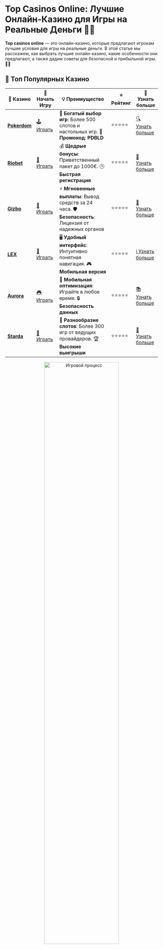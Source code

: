 # Top Casinos Online: Лучшие Онлайн-Казино для Игры на Реальные Деньги 🎰💸

**Top casinos online** — это онлайн-казино, которые предлагают игрокам лучшие условия для игры на реальные деньги. В этой статье мы расскажем, как выбрать лучшие онлайн-казино, какие особенности они предлагают, а также дадим советы для безопасной и прибыльной игры. 🚀💎

## 🌟 Топ Популярных Казино

| 🎲 **Казино** | 🔗 **Начать Игру** | 💡 **Преимущество** | ⭐ **Рейтинг** | 🔗 **Узнать больше** |
|--------------|---------------------|---------------------|----------------|----------------------|
| [**Pokerdom**](https://brandplay.link/4k77v2yx) | [🕹️ Играть](https://brandplay.link/4k77v2yx) | 🎉 **Богатый выбор игр**: Более 500 слотов и настольных игр. 🎁 **Промокод**: **PDBLD** | ⭐⭐⭐⭐⭐ | [🔍 Узнать больше](https://brandplay.link/4k77v2yx) |
| [**Riobet**](https://brandplay.link/7xBLTPyj) | [🎰 Играть](https://brandplay.link/7xBLTPyj) | 💰 **Щедрые бонусы**: Приветственный пакет до 1000€. 🕒 **Быстрая регистрация** | ⭐⭐⭐⭐⭐ | [📖 Узнать больше](https://brandplay.link/7xBLTPyj) |
| [**Gizbo**](https://brandplay.link/bprXw4YV) | [🎲 Играть](https://brandplay.link/bprXw4YV) | ⚡ **Мгновенные выплаты**: Вывод средств за 24 часа. 🛡️ **Безопасность**: Лицензия от надежных органов | ⭐⭐⭐⭐⭐ | [📝 Узнать больше](https://brandplay.link/bprXw4YV) |
| [**LEX**](https://brandplay.link/zW4hdDFV) | [🤑 Играть](https://brandplay.link/zW4hdDFV) | 🖥️ **Удобный интерфейс**: Интуитивно понятная навигация. 🎮 **Мобильная версия** | ⭐⭐⭐⭐⭐ | [ℹ️ Узнать больше](https://brandplay.link/zW4hdDFV) |
| [**Aurora**](https://10trafic-stat2.com/click/668546556bcc6313411604bd/6766/13032/subaccount) | [🎮 Играть](https://10trafic-stat2.com/click/668546556bcc6313411604bd/6766/13032/subaccount) | 📱 **Мобильная оптимизация**: Играйте в любое время. 🔒 **Безопасность данных** | ⭐⭐⭐⭐⭐ | [📚 Узнать больше](https://10trafic-stat2.com/click/668546556bcc6313411604bd/6766/13032/subaccount) |
| [**Starda**](https://brandplay.link/fB7xwRFL) | [🎯 Играть](https://brandplay.link/fB7xwRFL) | 🎰 **Разнообразие слотов**: Более 300 игр от ведущих провайдеров. 🏆 **Высокие выигрыши** | ⭐⭐⭐⭐⭐ | [🔎 Узнать больше](https://brandplay.link/fB7xwRFL) |

<div align="center">
    <img src="https://i.pinimg.com/originals/1d/b3/25/1db325483acbe642c6d4e6fdd73a4988.gif" alt="Игровой процесс" width="70%">
</div>

## 💎 Лучшие Бонусы и Акции

| 🎲 **Казино** | 🔗 **Начать Игру** | 💡 **Преимущество** | ⭐ **Рейтинг** | 🔗 **Узнать больше** |
|--------------|---------------------|---------------------|----------------|----------------------|
| [**Kometa**](https://brandplay.link/8ZymQJV8) | [🎰 Играть](https://brandplay.link/8ZymQJV8) | 🎁 **Эксклюзивные бонусы**: Регулярные акции и промо. 🔄 **Программы лояльности** | ⭐⭐⭐⭐☆ | [🔍 Узнать больше](https://brandplay.link/8ZymQJV8) |
| [**R7**](https://brandplay.link/bMd3Yjsw) | [🕹️ Играть](https://brandplay.link/bMd3Yjsw) | 🕒 **Круглосуточная поддержка**: Всегда на связи. 💸 **Высокие лимиты** | ⭐⭐⭐⭐☆ | [📖 Узнать больше](https://brandplay.link/bMd3Yjsw) |
| [**7K**](https://brandplay.link/BvQyFShp) | [🎲 Играть](https://brandplay.link/BvQyFShp) | 🌟 **Эксклюзивные бонусы**: Только для VIP игроков. 🎉 **Сезонные акции** | ⭐⭐⭐⭐☆ | [📝 Узнать больше](https://brandplay.link/BvQyFShp) |
| [**Kent**](https://brandplay.link/Fv2WP3js) | [🤑 Играть](https://brandplay.link/Fv2WP3js) | 📈 **Высокий RTP**: Более 98%. 💼 **Профессиональная поддержка** | ⭐⭐⭐⭐☆ | [ℹ️ Узнать больше](https://brandplay.link/Fv2WP3js) |
| [**1Xslots**](https://brandplay.link/hSB1khtr) | [🎮 Играть](https://brandplay.link/hSB1khtr) | 🎉 **Множество акций**: Еженедельные бонусы и турниры. 🛡️ **Безопасность** | ⭐⭐⭐⭐☆ | [📚 Узнать больше](https://brandplay.link/hSB1khtr) |
| [**Gama**](https://brandplay.link/j6NMKsDz) | [🎯 Играть](https://brandplay.link/j6NMKsDz) | 🔍 **Интуитивный интерфейс**: Легкость использования. 🏅 **Престижные турниры** | ⭐⭐⭐⭐☆ | [🔎 Узнать больше](https://brandplay.link/j6NMKsDz) |

<div align="center">
    <img src="https://i.pinimg.com/originals/1d/b3/25/1db325483acbe642c6d4e6fdd73a4988.gif" alt="Игровой процесс" width="70%">
</div>

## 🚀 Быстрые Выигрыши и Поддержка

| 🎲 **Казино** | 🔗 **Начать Игру** | 💡 **Преимущество** | ⭐ **Рейтинг** | 🔗 **Узнать больше** |
|--------------|---------------------|---------------------|----------------|----------------------|
| [**Onion**](https://brandplay.link/zBGRVpQ9) | [🎰 Играть](https://brandplay.link/zBGRVpQ9) | 🤑 **Низкие ставки**: Идеально для начинающих. 🔄 **Быстрые выводы** | ⭐⭐⭐⭐☆ | [🔍 Узнать больше](https://brandplay.link/zBGRVpQ9) |
| [**Чемпион**](https://temon-gter.cfd/go/lRq?p80412p304504pcc44t17455) | [🕹️ Играть](https://temon-gter.cfd/go/lRq?p80412p304504pcc44t17455) | 🏅 **Лояльная программа**: Награды за активность. 🎁 **Ежемесячные бонусы** | ⭐⭐⭐⭐☆ | [📖 Узнать больше](https://temon-gter.cfd/go/lRq?p80412p304504pcc44t17455) |
| [**Vavada**](https://vavadapartner.pro/?promo=ea5c9275-6854-4505-94fc-95ab18221945-linkb2) | [🎲 Играть](https://vavadapartner.pro/?promo=ea5c9275-6854-4505-94fc-95ab18221945-linkb2) | 🚀 **Быстрая регистрация**: Начните играть мгновенно. 🔐 **Безопасные транзакции** | ⭐⭐⭐⭐☆ | [📝 Узнать больше](https://vavadapartner.pro/?promo=ea5c9275-6854-4505-94fc-95ab18221945-linkb2) |
| [**Friends**](https://gofriends.kim/linkb2) | [🤑 Играть](https://gofriends.kim/linkb2) | 🤝 **Социальные игры**: Играйте с друзьями. 🌐 **Мультиплатформенность** | ⭐⭐⭐⭐☆ | [ℹ️ Узнать больше](https://gofriends.kim/linkb2) |
| [**1WIN**](https://brandplay.link/smXVpBbG) | [🎮 Играть](https://brandplay.link/smXVpBbG) | 🏆 **Спортивные ставки**: Широкий выбор видов спорта. 💵 **Высокие коэффициенты** | ⭐⭐⭐⭐☆ | [📚 Узнать больше](https://brandplay.link/smXVpBbG) |
| [**Drip**](https://drp-ircp01.com/c07e6a3db) | [🎯 Играть](https://drp-ircp01.com/c07e6a3db) | 🌐 **Инновационные игры**: Новейшие игровые технологии. 🛡️ **Высокая безопасность** | ⭐⭐⭐⭐☆ | [🔎 Узнать больше](https://drp-ircp01.com/c07e6a3db) |
| [**JoyCasino**](https://rpc30.call2me.pro/?/ru/registration?apkpop=0&partner=p24970p3291217pc98f) | [🎰 Играть](https://rpc30.call2me.pro/?/ru/registration?apkpop=0&partner=p24970p3291217pc98f) | 🎁 **Приятные бонусы**: Ежедневные акции и подарки. 🕹️ **Разнообразие игр** | ⭐⭐⭐⭐☆ | [🔍 Узнать больше](https://rpc30.call2me.pro/?/ru/registration?apkpop=0&partner=p24970p3291217pc98f) |

<div align="center">
    <img src="https://i.pinimg.com/originals/1d/b3/25/1db325483acbe642c6d4e6fdd73a4988.gif" alt="Игровой процесс" width="70%">
</div>
---

✨ **Выбирайте лучшее казино для себя и наслаждайтесь игрой! Удачи!** ✨

## Как Выбрать Лучшее Онлайн-Казино? 🧐

Существует огромное количество онлайн-казино, и выбрать подходящее может быть непросто. Чтобы помочь вам сделать правильный выбор, рассмотрим важные критерии, на которые стоит обратить внимание при выборе казино.

### 1. Лицензия и Безопасность 🔒

Один из самых важных факторов при выборе онлайн-казино — это наличие лицензии. Лицензированные казино гарантируют безопасность данных и честность игр. Некоторые из популярных лицензий включают лицензии от Мальты (MGA), Великобритании (UKGC) и Гибралтара.

- **Как проверить лицензию?**: Лицензия должна быть указана на главной странице казино. Также можно проверить информацию о лицензии на сайте регулирующих органов.

### 2. Игровое Поведение и Рейтинги 📊

Перед тем как зарегистрироваться в казино, обязательно ознакомьтесь с отзывами и рейтингами от других игроков. Это поможет вам понять, насколько честно работает казино, и стоит ли рисковать своими деньгами.

- **Что искать в отзывах?**: Убедитесь, что казино не задерживает выплаты и работает с хорошими провайдерами игр.

### 3. Методы Оплаты и Вывод Средств 💳💸

Очень важно, чтобы выбранное казино предлагало удобные и безопасные способы оплаты. Казино должно поддерживать популярные методы, такие как банковские карты, электронные кошельки, криптовалюты и другие способы.

- **Как выбрать казино с удобными методами оплаты?**: Обратите внимание на казино, которые предлагают быстрые и безопасные способы вывода средств. Также важно, чтобы минимальная сумма вывода была приемлемой.

### 4. Бонусы и Акции 🎁

Многие онлайн-казино предлагают щедрые бонусы новым игрокам. Это может быть бонус на первый депозит, бесплатные вращения или бонусы за лояльность. Это отличная возможность увеличить свой банкролл, но важно внимательно читать условия, чтобы не попасть на скрытые требования.

- **Какие бонусы искать?**: Приветственные бонусы, бонусы на депозит, бесплатные спины, бонусы за привлечение друзей — все это поможет увеличить ваши шансы на выигрыш.

### 5. Мобильная Версия и Приложение 📱

Современные онлайн-казино часто имеют мобильные версии своих сайтов и даже приложения для смартфонов. Это удобно, если вы хотите играть в казино в любое время и в любом месте.

- **Что учитывать?**: Убедитесь, что мобильное приложение или версия казино удобны и предлагают тот же выбор игр, что и на десктопной версии сайта.

## Популярные Игры в Онлайн-Казино 🎮

Онлайн-казино предлагают широкий выбор игр для игроков с разными предпочтениями. Вот несколько популярных игр, которые вы можете найти в лучших казино:

### 1. Слоты 🎰

Слоты — это одна из самых популярных категорий игр в онлайн-казино. Они разнообразны по темам, механике и бонусным функциям. Игроки могут найти как классические слоты, так и более сложные видео-слоты с прогрессивными джекпотами.

- **Как играть в слоты?**: Вы выбираете слот, ставите ставку и начинаете вращать барабаны. Цель — собрать выигрышные комбинации символов.

### 2. Рулетка 🎡

Рулетка — это классическая игра, в которой игроки делают ставки на числа или цвета, а затем ждут, пока мячик остановится на соответствующем секторе на колесе.

- **Как играть в рулетку?**: Ставки могут быть на отдельные числа, группы чисел, или цвета. После того как все ставки сделаны, дилер запускает колесо рулетки.

### 3. Блэкджек 🃏

Блэкджек — это карточная игра, цель которой набрать сумму очков, равную 21, или как можно ближе к этому числу. В отличие от слотов, в блэкджеке важна не только удача, но и стратегия.

- **Как играть в блэкджек?**: Вы получаете две карты, и можете выбрать, взять ли дополнительные карты или остановиться на текущей сумме. Важно не перебрать 21.

### 4. Покер ♠️♥️♦️♣️

Покер — это игра с множеством различных вариаций. Игроки могут соревноваться друг с другом, пытаясь собрать лучшую руку карт, или блефовать, чтобы заставить других игроков сдать свои карты.

- **Как играть в покер?**: В покере вам раздают карты, и в зависимости от того, какие карты у вас на руках, вы делаете ставки.

### 5. Лотереи и Бинго 🎟️

Многие онлайн-казино предлагают лотереи и бинго. Эти игры идеально подходят для тех, кто ищет азарт с минимальными усилиями.

- **Как играть в бинго?**: Вы покупаете билет с числовыми комбинациями и ждете, пока будут объявлены выигрышные числа.

## Преимущества Игр в Топовых Онлайн-Казино 🌟

Выбор лучших онлайн-казино имеет множество преимуществ. Вот некоторые из них:

1. **Удобство игры**: Онлайн-казино позволяют играть в любое время и в любом месте, что делает процесс максимально удобным.
2. **Бонусы и промоакции**: Казино предлагают бонусы для новых и опытных игроков, что увеличивает шансы на выигрыш.
3. **Безопасность**: Лицензированные казино обеспечивают высокий уровень безопасности для своих игроков.
4. **Разнообразие игр**: Лучшие казино предлагают широкий выбор игр, включая слоты, карточные игры, рулетку и многое другое.

## Как Начать Играть в Лучших Онлайн-Казино? 🚀

1. **Выберите казино**: Ознакомьтесь с отзывами и выберите казино с хорошей репутацией и надежной лицензией.
2. **Зарегистрируйтесь**: Создайте аккаунт, введя свои личные данные и подтвердив регистрацию.
3. **Пополните депозит**: Внесите деньги на свой игровой счет, используя удобный для вас метод оплаты.
4. **Играйте и выигрывайте**: Выбирайте игры, которые вам нравятся, и начинайте зарабатывать реальные деньги!

## Часто Задаваемые Вопросы ❓

### 1. Какие казино считаются лучшими для игры на реальные деньги? 🎰

Лучшие казино для игры на реальные деньги — это те, которые имеют лицензию, предлагают разнообразные игры, поддерживают удобные способы оплаты и предлагают хорошие бонусы для игроков.

### 2. Как выбрать безопасное онлайн-казино? 🔐

Выбирайте казино с лицензией от надежных регулирующих органов, проверяйте наличие положительных отзывов от игроков и уделяйте внимание безопасности транзакций.

### 3. Нужно ли загружать программное обеспечение, чтобы играть в онлайн-казино? 📲

Многие онлайн-казино предлагают игры прямо в браузере, но также существуют мобильные приложения для удобной игры на смартфоне.

## Заключение

**Top casinos online** — это лучший выбор для тех, кто хочет наслаждаться азартом и шансом на крупный выигрыш. С правильным выбором казино и стратегией вы сможете значительно увеличить свои шансы на успех и насладиться игрой в любое время! 💰🎉

